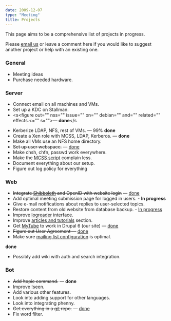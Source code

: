 ```yaml
---
date: 2009-12-07
type: "Meeting"
title: Projects
---
```

This page aims to be a comprehensive list of projects in progress.

Please [email us](/contact) or leave a comment here if you would like to suggest another project or help with an existing one.

### General

*   Meeting ideas
*   Purchase needed hardware.

### Server

*   Connect email on all machines and VMs.
*   Set up a KDC on Stallman.
*   <s<figure out="" nss="" issue="" on="" debian="" and="" related="" effects.<="" s="">— **done**</s<figure>
*   Kerberize LDAP, NFS, rest of VMs. — 99% **done**
*   Create a Xen role with MCSS, LDAP, Kerberos. — **done**
*   Make all VMs use an NFS home directory.
*   <s>Set up user webspace.</s> — [done](/personal-webspace)
*   Make chsh, chfn, passwd work everywhere.
*   Make the [MCSS script](http://www.cse.ohio-state.edu/~rowland/mcss/Ubuntu.htm) complain less.
*   Document everything about our setup.
*   Figure out log policy for everything

### Web

*   <s>Integrate [Shibboleth](https://webauth.service.ohio-state.edu/%7Eshibboleth) and OpenID with website login</s> — [done](/registration)
*   Add optimal meeting submission page for logged in users. - **In progress**
*   Give e-mail notifications about replies to user-selected topics.
*   Restore content from old website from database backup. - [In progress](/old_site)
*   Improve [logreader](/logread) interface.
*   Improve [articles and tutorials](/articles) section.
*   Get [MyTube](/mytube) to work in Drupal 6 (our site) — [done](http://www.drupal.org/project/mytube)
*   <s>Figure out User Agreement —</s> [done](/rules)
*   Make sure [mailing list configuration](/proj-mailing) is optimal.

**done**
*   Possibly add wiki with auth and search integration.

### Bot

*   <s>Add !topic command.</s> — **done**
*   Improve !seen.
*   Add various other features.
*   Look into adding support for other languages.
*   Look into integrating phenny.
*   <s>Get everything in a [git](/git) repo.</s> — [done](/public-git)
*   Fix word filter.
